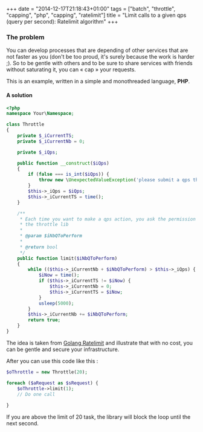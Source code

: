 +++
date = "2014-12-17T21:18:43+01:00"
tags = ["batch", "throttle", "capping", "php", "capping", "ratelimit"]
title = "Limit calls to a given qps (query per second): Ratelimit algorithm"
+++

### The problem

You can develop processes that are depending of other services that are not faster as you (don't be too proud, it's surely because the work is harder ;). So to be gentle with others and to be sure to share services with friends without saturating it, you can « cap » your requests.

This is an example, written in a simple and monothreaded language, **PHP**.

#### A solution

```PHP
<?php
namespace Your\Namespace;

class Throttle
{
    private $_iCurrentTS;
    private $_iCurrentNb = 0;

    private $_iQps;

    public function __construct($iQps)
    {
        if (false === is_int($iQps)) {
            throw new \UnexpectedValueException('please submit a qps that is an int');
        }
        $this->_iQps = $iQps;
        $this->_iCurrentTS = time();
    }

    /**
     * Each time you want to make a qps action, you ask the permission to
     * the throttle lib
     *
     * @param $iNbQToPerform
     *
     * @return bool
     */
    public function limit($iNbQToPerform)
    {
        while (($this->_iCurrentNb + $iNbQToPerform) > $this->_iQps) {
            $iNow = time();
            if ($this->_iCurrentTS != $iNow) {
                $this->_iCurrentNb = 0;
                $this->_iCurrentTS = $iNow;
            }
            usleep(5000);
        }
        $this->_iCurrentNb += $iNbQToPerform;
        return true;
    }
}
```

The idea is taken from [Golang Ratelimit](https://github.com/golang/go/wiki/RateLimiting) and illustrate that with no cost, you can be gentle and secure your infrastructure.

After you can use this code like this :

```PHP
$oThrottle = new Throttle(20);

foreach ($aRequest as $sRequest) {
	$oThrottle->limit(1);
	// Do one call 
	
}
```

If you are above the limit of 20 task, the library will block the loop until the next second.